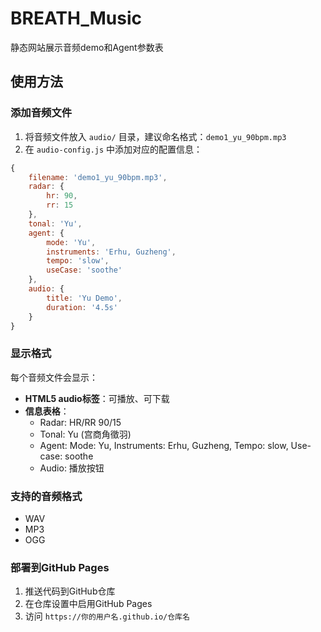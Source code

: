 # BREATH_Music

静态网站展示音频demo和Agent参数表

## 使用方法

### 添加音频文件

1. 将音频文件放入 `audio/` 目录，建议命名格式：`demo1_yu_90bpm.mp3`
2. 在 `audio-config.js` 中添加对应的配置信息：

```javascript
{
    filename: 'demo1_yu_90bpm.mp3',
    radar: {
        hr: 90,
        rr: 15
    },
    tonal: 'Yu',
    agent: {
        mode: 'Yu',
        instruments: 'Erhu, Guzheng',
        tempo: 'slow',
        useCase: 'soothe'
    },
    audio: {
        title: 'Yu Demo',
        duration: '4.5s'
    }
}
```

### 显示格式

每个音频文件会显示：
- **HTML5 audio标签**：可播放、可下载
- **信息表格**：
  - Radar: HR/RR 90/15
  - Tonal: Yu (宫商角徵羽)
  - Agent: Mode: Yu, Instruments: Erhu, Guzheng, Tempo: slow, Use-case: soothe
  - Audio: 播放按钮

### 支持的音频格式

- WAV
- MP3
- OGG

### 部署到GitHub Pages

1. 推送代码到GitHub仓库
2. 在仓库设置中启用GitHub Pages
3. 访问 `https://你的用户名.github.io/仓库名`